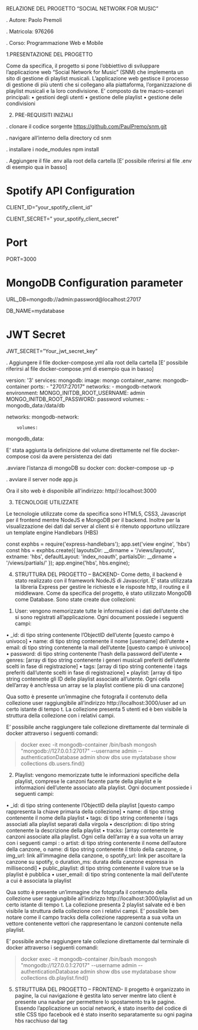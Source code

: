 RELAZIONE DEL PROGETTO “SOCIAL NETWORK FOR MUSIC”

. Autore: 	Paolo Premoli

. Matricola: 	976266

. Corso: 	Programmazione Web e Mobile 


1.PRESENTAZIONE DEL PROGETTO

Come da specifica, il progetto si pone l’obbiettivo di sviluppare l’applicazione web “Social Network for Music” (SNM) che implementa un sito di gestione di playlist musicali.
L’applicazione web gestisce il processo di gestione di più utenti che si collegano alla piattaforma, l’organizzazione di playlist musicali e la loro condivisione.
E’ composto da tre macro-scenari principali:
•	gestioni degli utenti
•	gestione delle playlist
•	gestione delle condivisioni

2. PRE-REQUISITI INIZIALI

. clonare il codice sorgente
https://github.com/PaulPremo/snm.git

. navigare all’interno della directory
cd snm
 
. installare i node_modules
npm install

. Aggiungere il file .env alla root della cartella [E’ possibile riferirsi al file .env di esempio qua in basso]

# Spotify API Configuration
CLIENT_ID=”your_spotify_client_id”

CLIENT_SECRET=” your_spotify_client_secret”
# Port
PORT=3000
# MongoDB Configuration parameter
URL_DB=mongodb://admin:password@localhost:27017

DB_NAME=mydatabase
# JWT Secret
JWT_SECRET=”Your_jwt_secret_key”


. Aggiungere il file docker-compose.yml alla root della cartella [E’ possibile riferirsi al file docker-compose.yml di esempio qua in basso]

version: '3'
services:
  		mongodb:
    		image: mongo
    		container_name: mongodb-container
    		ports:
      		- "27017:27017"
    		networks:
      		- mongodb-network
    		environment:
      		MONGO_INITDB_ROOT_USERNAME: admin
      		MONGO_INITDB_ROOT_PASSWORD: password
		volumes:
      		- mongodb_data:/data/db  

networks:
  			mongodb-network:

		volumes:
mongodb_data:   

E’ stata aggiunta la definizione del volume direttamente nel file docker-compose così da avere persistenza dei dati

.avviare l’istanza di mongoDB su docker con:
	docker-compose up -p

. avviare il server
node app.js

Ora il sito web è disponibile all’indirizzo:
http//:localhost:3000


3. TECNOLOGIE UTILIZZATE

Le tecnologie utilizzate come da specifica sono HTML5, CSS3, Javascript per il frontend mentre NodeJS e MongoDB per il backend.
Inoltre per la visualizzazione dei dati dal server al client si è ritenuto opportuno utilizzare un template engine Handlebars (HBS)

const exphbs = require('express-handlebars');
app.set('view engine', 'hbs')
const hbs = exphbs.create({
    layoutsDir: __dirname + '/views/layouts',
    extname: 'hbs',
    defaultLayout: 'index_noauth',
    partialsDir: __dirname + '/views/partials/'
});
app.engine('hbs', hbs.engine);


4. STRUTTURA DEL PROGETTO – BACKEND-
Come detto, il backend è stato realizzato con il framework NodeJS di Javascript. E’ stata utilizzata la libreria Express per gestire le richieste e le risposte http, il routing e il middleware.
Come da specifica del progetto, è stato utilizzato MongoDB come Database. 
Sono state create due collezioni:

1)	User:
vengono memorizzate tutte le informazioni e i dati dell’utente che si sono registrati all’applicazione. Ogni document possiede i seguenti campi:

•	_id: di tipo string contenente l’ObjectID dell’utente [questo campo è univoco]
•	name: di tipo string contenente il nome [username] dell’utente
•	email: di tipo string contenente la mail dell’utente [questo campo è univoco]
•	password: di tipo string contenente l’hash della password dell’utente
•	genres: [array di tipo string contenente i generi musicali preferiti dell’utente scelti in fase di registrazione]
•	tags: [array di tipo string contenente i tags preferiti dall’utente scelti in fase di registrazione]
•	playlist: [array di tipo string contenente gli ID delle playlist associate all’utente. Ogni cella dell’array è anch’essa un array se la playlist contiene più di una canzone]

Qua sotto è presente un’immagine che fotografa il contenuto della collezione user  raggiungibile all’indirizzo http://localhost:3000/user  ad un certo istante di tempo t. 
La collezione presenta 5 utenti ed è ben visibile la struttura della collezione con i relativi campi. 
 
E’ possibile anche raggiungere tale collezione direttamente dal terminale di docker attraverso i seguenti comandi:
> docker exec -it mongodb-container /bin/bash
> mongosh "mongodb://127.0.0.1:27017" --username admin --authenticationDatabase admin
> show dbs
> use mydatabase
> show collections
> db.users.find()

2)	Playlist:
vengono memorizzate tutte le informazioni specifiche della playlist, comprese le canzoni facente parte della playlist e le informazioni dell’utente associato alla playlist.
Ogni document possiede i seguenti campi: 

•	_id: di tipo string contenente l’ObjectID della playlist [questo campo rappresenta la chiave primaria della collezione]
•	name: di tipo string contenente il nome della playlist
•	tags: di tipo string contenente i tags associati alla playlist separati dalla virgola
•	description: di tipo string contenente la descrizione della playlist
•	tracks: [array contenente le canzoni associate alla playlist. Ogni cella dell’array è a sua volta un array con i seguenti campi :
o	artist: di tipo string contenente il nome dell’autore della canzone,
o	name: di tipo string contenente il titolo della canzone,
o	img_url: link all’immagine della canzone,
o	spotify_url: link per ascoltare la canzone su spotify, 
o	duration_ms: durata della canzone espressa in millisecondi]
•	public_playlist:  di tipo string contenente il valore true se la playlist è pubblica 
•	user_email: di tipo string contenente la mail dell’utente a cui è associata la playlist

Qua sotto è presente un’immagine che fotografa il contenuto della collezione user  raggiungibile all’indirizzo http://localhost:3000/playlist  ad un certo istante di tempo t. 
La collezione presenta 2 playlist salvate ed è ben visibile la struttura della collezione con i relativi campi. E’ possibile ben notare come il campo tracks della collezione rappresenta a sua volta un vettore contenente vettori che rappresentano le canzoni contenute nella playlist.
 
E’ possibile anche raggiungere tale collezione direttamente dal terminale di docker attraverso i seguenti comandi:
> docker exec -it mongodb-container /bin/bash
> mongosh "mongodb://127.0.0.1:27017" --username admin --authenticationDatabase admin
> show dbs
> use mydatabase
> show collections
> db.playlist.find()

5. STRUTTURA DEL PROGETTO – FRONTEND-
Il progetto è organizzato in pagine, la cui navigazione è gestita lato server mentre lato client è presente una navbar per permettere lo spostamento tra le pagine.
Essendo l’applicazione un social network, è stato inserito del codice di stile CSS tipo facebook ed è stato inserito separatamente su ogni pagina hbs racchiuso dal tag <style>.
Ogni pagina viene popolata dinamicamente.
All’interno del progetto sono presenti le seguenti pagine:
1)	/home.hbs: Pagina iniziale dove è possibile cercare le playlist pubbliche e visualizzarle in stile card.
2)	/login.hbs : Pagina dove è possibile loggarsi all’applicazione.
3)	/playlist.hbs: Pagina dove è possibile creare una playlist ed aggiungere una canzone ad una playlist già esistente.
4)	/profilo.hbs: Pagina dove è possibile gestire le informazioni dell’utente. E’ possibile inoltre modificare tali informazioni e cancellare il proprio account.
5)	/register.hbs: Pagina dove è possibile creare un account.
All’interno delle pagine sono state inserite anche le relative funzioni javascript all’interno del tag <script>

6. SCELTE IMPLEMENTATIVE
1)	Si è scelto di salvare le informazioni dell’utente uno volta che ha fatto il login nei cookies cosi da facilitare in un secondo momento il loro prelievo e poterli poi usare direttamente nella sessione. Ciò ha parecchi vantaggi come:
a.	Persistenza della sessione: Utilizzare i cookie consente di mantenere la sessione dell'utente attiva anche dopo che ha chiuso il browser o ha navigato via dalla pagina. Questo significa che l'utente non deve eseguire nuovamente l'accesso ogni volta che visita il sito web.
b.	Personalizzazione dell'esperienza utente: I cookie possono anche essere utilizzati per memorizzare preferenze utente e altre informazioni personalizzate, migliorando così l'esperienza dell'utente sul sito.
c.	Supporto per l'autenticazione multipla: L'uso dei cookie può semplificare il processo di autenticazione nei sistemi in cui un utente può accedere da più dispositivi o browser, senza richiedere che l'utente inserisca le credenziali più volte.
Tuttavia, sono presenti anche dei rischi associati alla memorizzazione dei dati di login nei cookie, come ad esempio:
a.	Sicurezza: I cookie possono essere soggetti a furti o attacchi di tipo "cookie hijacking" se non vengono gestiti correttamente. Le informazioni sensibili, come le credenziali di accesso, devono essere crittografate e protette adeguatamente.
b.	Privacy: Memorizzare le credenziali di accesso nei cookie può sollevare preoccupazioni sulla privacy degli utenti, specialmente se i cookie non vengono gestiti correttamente o se vengono utilizzati per tracciare il comportamento dell'utente senza il loro consenso.
 I dati salvati nei cookies sono:
o	il jwt token [JWT token]
o	l’user id [ID]
o	il nome utente [name]
o	la mail dell’utente [email]
o	i generi preferiti dell’utente [genres]
o	il client spotify ID [spotify_client_id]
o	il client spotify secret ID [spotify_client_secret] 
E’ stata fatta questa scelta per una praticità di programmazione e per avere facilmente accesso a tali informazioni.

2)	Sono stati inseriti controlli sulla password al momento della registrazione. I controlli sono effettuati sia sulla complessità (deve possedere lettere minuscole e lettere maiuscole) che sulla lunghezza (almeno8 caratteri).
3)	Sono stati inseriti controlli sulla validità dell’indirizzo email al momento della registrazione. La email deve essere una mail valida.

4)	Si è scelto di usare la libreria bcrypt per l’hashing della password.
La libreria bcrypt è una libreria per la crittografia utilizzata principalmente per l'hashing sicuro delle password. Essa fornisce un modo sicuro e robusto per proteggere le password all'interno delle applicazioni.
I punti di forza della libreria riguardano:
a.	Hashing sicuro delle password: bcrypt prende una password in chiaro e la trasforma in un hash crittograficamente sicuro utilizzando un algoritmo di hashing sicuro. L'hash risultante è una stringa di caratteri casuale e univoca che rappresenta in modo univoco la password originale.
b.	Salting delle password: Bcrypt incorpora automaticamente il concetto di "salt" nelle sue operazioni di hashing. Il salt è una stringa casuale che viene concatenata alla password prima dell'hashing. Questo rende ogni hash unico anche per le password uguali, aumentando la sicurezza complessiva del sistema.
c.	Costi di calcolo configurabili: Bcrypt permette di configurare il numero di "rounds" (giri) dell'algoritmo di hashing. Più alto è il numero di giri, maggiore è il tempo necessario per calcolare l'hash di una password. Questo rende più difficile per gli attaccanti eseguire attacchi di forza bruta o di dizionario sulle password.
d.	Verifica delle password: Bcrypt fornisce anche una funzione per la verifica delle password. Prende una password in chiaro e l'hash memorizzato nel database e determina se corrispondono. Questo è cruciale per il processo di autenticazione degli utenti, poiché consente di verificare se la password fornita è corretta senza mai memorizzare la password stessa in chiaro.
In fase di registrazione, la password dell’utente è stata hashata nel seguente modo:
const hashedPassword = await bcrypt.hash(password, saltRounds);
o	Salt: rappresenta il numero di giri per la generazione del salt. Il salt è una stringa casuale che viene combinata con la password dell’utente per creare l’hash.
	Questo passo è fondamentale per prevenire attacchi con dizionario e attacchi di tipi rainbow table che sono tecniche utilizzate per decifrare l’hash.
	E’ stato scelto di usare un numero di giri per la generazione del salt pari a 10.
o	Hashing: Dopo aver generato il salt, la password viene effettivamente hashata combinandola con il salt. L’hash risultate viene poi salvato nel campo del password del nuovo utente creato e salvata nel database.

5)	E’ stato scelto di utilizzare un motore di visualizzazione diverso rispetto all’HTML classico del DOM bensì Handlebars. 
Handlebars è un motore di visualizzazione molto comune  nello sviluppo di applicazioni web perché semplifica e velocizza la fase di sviluppo. Inoltre ha ulteriori vantaggi per quanto riguarda la manutenzione del codice.

7. FUTURI SVILUPPI
I futuri sviluppi dell’app sono molteplici e potrebbero essere quelli di:
1)	implementare la ricerca di canzoni all’interno della playlist
2)	migliorare lo stile CSS delle varie pagine
3)	migliorare i messaggi di errore
4)	…
